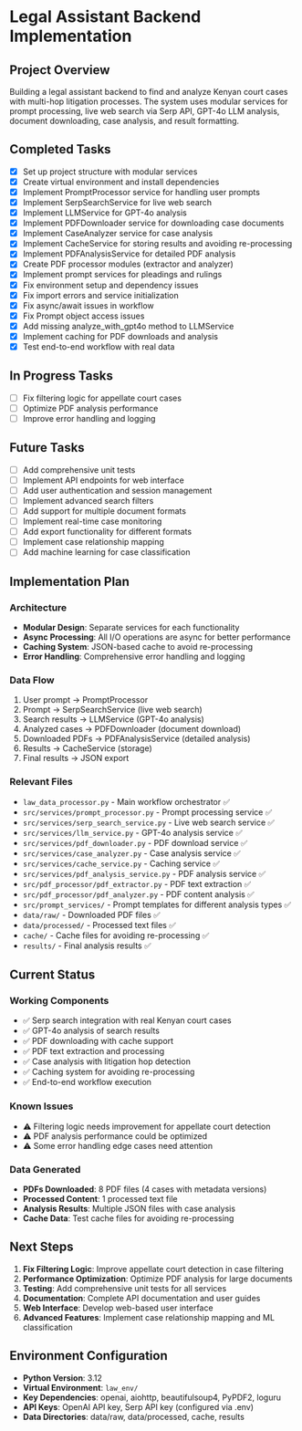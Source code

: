 # Legal Assistant Backend Implementation

## Project Overview
Building a legal assistant backend to find and analyze Kenyan court cases with multi-hop litigation processes. The system uses modular services for prompt processing, live web search via Serp API, GPT-4o LLM analysis, document downloading, case analysis, and result formatting.

## Completed Tasks

- [x] Set up project structure with modular services
- [x] Create virtual environment and install dependencies
- [x] Implement PromptProcessor service for handling user prompts
- [x] Implement SerpSearchService for live web search
- [x] Implement LLMService for GPT-4o analysis
- [x] Implement PDFDownloader service for downloading case documents
- [x] Implement CaseAnalyzer service for case analysis
- [x] Implement CacheService for storing results and avoiding re-processing
- [x] Implement PDFAnalysisService for detailed PDF analysis
- [x] Create PDF processor modules (extractor and analyzer)
- [x] Implement prompt services for pleadings and rulings
- [x] Fix environment setup and dependency issues
- [x] Fix import errors and service initialization
- [x] Fix async/await issues in workflow
- [x] Fix Prompt object access issues
- [x] Add missing analyze_with_gpt4o method to LLMService
- [x] Implement caching for PDF downloads and analysis
- [x] Test end-to-end workflow with real data

## In Progress Tasks

- [ ] Fix filtering logic for appellate court cases
- [ ] Optimize PDF analysis performance
- [ ] Improve error handling and logging

## Future Tasks

- [ ] Add comprehensive unit tests
- [ ] Implement API endpoints for web interface
- [ ] Add user authentication and session management
- [ ] Implement advanced search filters
- [ ] Add support for multiple document formats
- [ ] Implement real-time case monitoring
- [ ] Add export functionality for different formats
- [ ] Implement case relationship mapping
- [ ] Add machine learning for case classification

## Implementation Plan

### Architecture
- **Modular Design**: Separate services for each functionality
- **Async Processing**: All I/O operations are async for better performance
- **Caching System**: JSON-based cache to avoid re-processing
- **Error Handling**: Comprehensive error handling and logging

### Data Flow
1. User prompt → PromptProcessor
2. Prompt → SerpSearchService (live web search)
3. Search results → LLMService (GPT-4o analysis)
4. Analyzed cases → PDFDownloader (document download)
5. Downloaded PDFs → PDFAnalysisService (detailed analysis)
6. Results → CacheService (storage)
7. Final results → JSON export

### Relevant Files

- `law_data_processor.py` - Main workflow orchestrator ✅
- `src/services/prompt_processor.py` - Prompt processing service ✅
- `src/services/serp_search_service.py` - Live web search service ✅
- `src/services/llm_service.py` - GPT-4o analysis service ✅
- `src/services/pdf_downloader.py` - PDF download service ✅
- `src/services/case_analyzer.py` - Case analysis service ✅
- `src/services/cache_service.py` - Caching service ✅
- `src/services/pdf_analysis_service.py` - PDF analysis service ✅
- `src/pdf_processor/pdf_extractor.py` - PDF text extraction ✅
- `src/pdf_processor/pdf_analyzer.py` - PDF content analysis ✅
- `src/prompt_services/` - Prompt templates for different analysis types ✅
- `data/raw/` - Downloaded PDF files ✅
- `data/processed/` - Processed text files ✅
- `cache/` - Cache files for avoiding re-processing ✅
- `results/` - Final analysis results ✅

## Current Status

### Working Components
- ✅ Serp search integration with real Kenyan court cases
- ✅ GPT-4o analysis of search results
- ✅ PDF downloading with cache support
- ✅ PDF text extraction and processing
- ✅ Case analysis with litigation hop detection
- ✅ Caching system for avoiding re-processing
- ✅ End-to-end workflow execution

### Known Issues
- ⚠️ Filtering logic needs improvement for appellate court detection
- ⚠️ PDF analysis performance could be optimized
- ⚠️ Some error handling edge cases need attention

### Data Generated
- **PDFs Downloaded**: 8 PDF files (4 cases with metadata versions)
- **Processed Content**: 1 processed text file
- **Analysis Results**: Multiple JSON files with case analysis
- **Cache Data**: Test cache files for avoiding re-processing

## Next Steps

1. **Fix Filtering Logic**: Improve appellate court detection in case filtering
2. **Performance Optimization**: Optimize PDF analysis for large documents
3. **Testing**: Add comprehensive unit tests for all services
4. **Documentation**: Complete API documentation and user guides
5. **Web Interface**: Develop web-based user interface
6. **Advanced Features**: Implement case relationship mapping and ML classification

## Environment Configuration

- **Python Version**: 3.12
- **Virtual Environment**: `law_env/`
- **Key Dependencies**: openai, aiohttp, beautifulsoup4, PyPDF2, loguru
- **API Keys**: OpenAI API key, Serp API key (configured via .env)
- **Data Directories**: data/raw, data/processed, cache, results